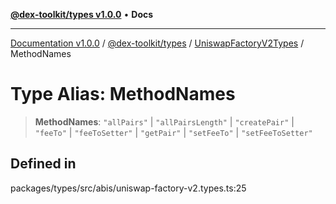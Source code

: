 [**@dex-toolkit/types v1.0.0**](../../../README.md) • **Docs**

***

[Documentation v1.0.0](../../../../../packages.md) / [@dex-toolkit/types](../../../README.md) / [UniswapFactoryV2Types](../README.md) / MethodNames

# Type Alias: MethodNames

> **MethodNames**: `"allPairs"` \| `"allPairsLength"` \| `"createPair"` \| `"feeTo"` \| `"feeToSetter"` \| `"getPair"` \| `"setFeeTo"` \| `"setFeeToSetter"`

## Defined in

packages/types/src/abis/uniswap-factory-v2.types.ts:25
